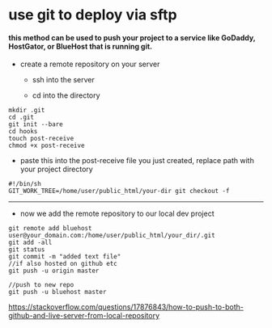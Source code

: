 # use git to deploy via sftp

#### this method can be used to push your project to a service like GoDaddy, HostGator, or BlueHost that is running git.


- create a remote repository on your server

  - ssh into the server

  - cd into the directory

```
mkdir .git
cd .git
git init --bare
cd hooks
touch post-receive
chmod +x post-receive
```

  - paste this into the post-receive file you just created, replace path with your project directory

```
#!/bin/sh
GIT_WORK_TREE=/home/user/public_html/your-dir git checkout -f
```

---------------------------

- now we add the remote repository to our local dev project

```
git remote add bluehost user@your_domain.com:/home/user/public_html/your_dir/.git
git add -all
git status
git commit -m "added text file"
//if also hosted on github etc
git push -u origin master

//push to new repo
git push -u bluehost master

```

https://stackoverflow.com/questions/17876843/how-to-push-to-both-github-and-live-server-from-local-repository
